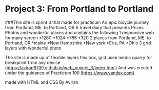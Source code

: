 # Project 3: From Portland to Portland

###This site is sprint 3 that made for practicum
An epic bicycle journey from Portland, ME. to Portland, OR
A travel diary that presents
Prices Photos and wonderful places and contains the following
1 responsive web for many screen
*1280
*1024
*786
*320
2 places from Portland, ME. to Portland, OR
*maine
*New Hampshire
*New york
*Erie, PA
\*Ohio
3 grid layers with wonderful photo

The site is made up of flexible layers flex box, grid
used media quarry for breakpoint
from any device
(https://aviran6709.github.io/web_project_3/index.html)
And was created under the guidance of Practicum 100
(https://www.yandex.com)

made with HTML and CSS
By Aviran
